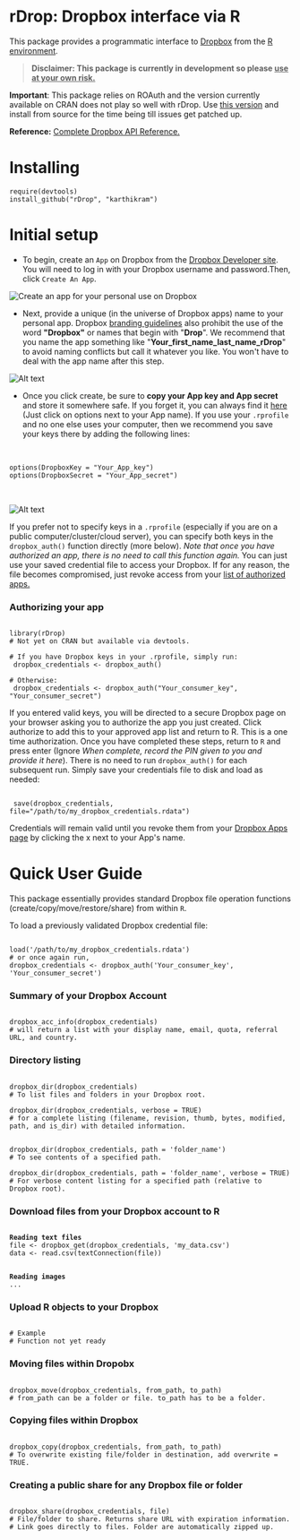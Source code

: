 # rDrop: Dropbox interface via R

This package provides a  programmatic interface to [Dropbox](https://www2.dropbox.com/home) from the [R environment](http://www.r-project.org/).

> **Disclaimer: This package is currently in development so please <u>use at your own risk.</u>**

**Important**: This package relies on ROAuth and the version currently available on CRAN does not play so well with rDrop. Use [this version](http://dl.dropbox.com/u/2223411/ROAuth_0.92.0.tar.gz) and install from source for the time being till issues get patched up.

**Reference:**
[Complete Dropbox API Reference.](https://www2.dropbox.com/developers/reference/api)

# Installing
```
require(devtools)
install_github("rDrop", "karthikram")
```

# Initial setup
* To begin, create an `App` on Dropbox from the [Dropbox Developer site](https://www2.dropbox.com/developers/apps). You will need to log in with your Dropbox username and password.Then, click `Create An App`.

![Create an app for your personal use on Dropbox](https://github.com/karthikram/rDrop/blob/master/screenshots/create_app.png?raw=true
)

* Next, provide a unique (in the universe of Dropbox apps) name to your personal app. Dropbox [branding guidelines](https://www2.dropbox.com/developers/reference/branding) also prohibit the use of the word **"Dropbox"** or names that begin with "**Drop**". We recommend that you name the app something like "**Your_first_name_last_name_rDrop**" to avoid naming conflicts but call it whatever you like. You won't have to deal with the app name after this step.


![Alt text](https://github.com/karthikram/rDrop/blob/master/screenshots/name_your_app.png?raw=true)

* Once you click create, be sure to **copy your App key and App secret** and store it somewhere safe. If you forget it, you can always find it [here](https://www.dropbox.com/developers/apps) (Just click on options next to your App name).  If you use your `.rprofile` and no one else uses your computer,  then we recommend you save your keys there by adding the following lines: <br><br>
<pre><code>
options(DropboxKey = "Your_App_key")
options(DropboxSecret = "Your_App_secret")
</code></pre>
<br>

![Alt text](https://github.com/karthikram/rDrop/blob/master/screenshots/keys.png?raw=true)

If you prefer not to specify keys in a `.rprofile` (especially if you are on a public computer/cluster/cloud server), you can specify both keys in the `dropbox_auth()` function directly (more below). <em>Note that once you have authorized an app, there is no need to call this function again.</em> You can just use your saved credential file to access your Dropbox. If for any reason, the file becomes compromised, just revoke access from your [list of authorized apps.](https://www2.dropbox.com/account#applications)

### Authorizing your app
<pre><code>
library(rDrop)
# Not yet on CRAN but available via devtools.

# If you have Dropbox keys in your .rprofile, simply run:
 dropbox_credentials &lt;- dropbox_auth()

# Otherwise:
 dropbox_credentials &lt;- dropbox_auth("Your_consumer_key", "Your_consumer_secret")
</code></pre>


If you entered valid keys, you will be directed to a secure Dropbox page on your browser asking you to authorize the app you just created. Click authorize to add this to your approved app list and return to R. This is a one time authorization. Once you have completed these steps, return to `R` and press enter (Ignore <em>When complete, record the PIN given to you and provide it here</em>). There is no need to run `dropbox_auth()` for each subsequent run. Simply save your credentials file to disk and load as needed:

<pre><code>
 save(dropbox_credentials, file="/path/to/my_dropbox_credentials.rdata")
</code></pre>

Credentials will remain valid until you revoke them from your [Dropbox Apps page](https://www2.dropbox.com/developers/apps) by clicking the x next to your App's name.

# Quick User Guide
This package essentially provides standard Dropbox file operation functions (create/copy/move/restore/share) from within `R`.

To load a previously validated Dropbox credential file:
<pre><code>
load('/path/to/my_dropbox_credentials.rdata')
# or once again run,
dropbox_credentials &lt;- dropbox_auth('Your_consumer_key', 'Your_consumer_secret')
</code></pre>

### Summary of your Dropbox Account
<pre><code>
dropbox_acc_info(dropbox_credentials)
# will return a list with your display name, email, quota, referral URL, and country.
</code></pre>

### Directory listing
<pre><code>
dropbox_dir(dropbox_credentials)
# To list files and folders in your Dropbox root.

dropbox_dir(dropbox_credentials, verbose = TRUE)
# for a complete listing (filename, revision, thumb, bytes, modified, path, and is_dir) with detailed information.


dropbox_dir(dropbox_credentials, path = 'folder_name')
# To see contents of a specified path.

dropbox_dir(dropbox_credentials, path = 'folder_name', verbose = TRUE)
# For verbose content listing for a specified path (relative to Dropbox root).
</code></pre>


### Download files from your Dropbox account to R
<pre><code>
<strong>Reading text files</strong>
file &lt;- dropbox_get(dropbox_credentials, 'my_data.csv')
data &lt;- read.csv(textConnection(file))
<br>
<strong>Reading images</strong>
...
</code></pre>

### Upload R objects to your Dropbox
<pre><code>
# Example
# Function not yet ready
</code></pre>

### Moving files within Dropobx
<pre><code>
dropbox_move(dropbox_credentials, from_path, to_path)
# from_path can be a folder or file. to_path has to be a folder.
</code></pre>

### Copying files within Dropbox
<pre><code>
dropbox_copy(dropbox_credentials, from_path, to_path)
# To overwrite existing file/folder in destination, add overwrite = TRUE.
</code></pre>

### Creating a public share for any Dropbox file or folder
<pre><code>
dropbox_share(dropbox_credentials, file)
# File/folder to share. Returns share URL with expiration information.
# Link goes directly to files. Folder are automatically zipped up.
</code></pre>

